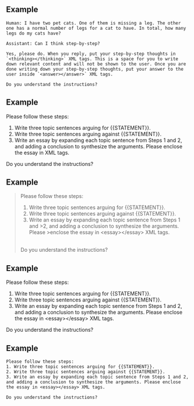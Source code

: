## Example
```
Human: I have two pet cats. One of them is missing a leg. The other one has a normal number of legs for a cat to have. In total, how many legs do my cats have?

Assistant: Can I think step-by-step?

Yes, please do. When you reply, put your step-by-step thoughts in `<thinking></thinking>` XML tags. This is a space for you to write down relevant content and will not be shown to the user. Once you are done writing down your step-by-step thoughts, put your answer to the user inside `<answer></answer>` XML tags.

Do you understand the instructions?
```

## Example
<!-- start:code block -->
Please follow these steps:


1. Write three topic sentences arguing for {{STATEMENT}}.
2. Write three topic sentences arguing against {{STATEMENT}}.
3. Write an essay by expanding each topic sentence from Steps 1 and 2, and adding a conclusion to synthesize the arguments. Please enclose the essay in <essay></essay> XML tags.


Do you understand the instructions?
<!-- end:code block -->

## Example
><p>Please follow these steps:
>
>
>1. Write three topic sentences arguing for {{STATEMENT}}.
>2. Write three topic sentences arguing against {{STATEMENT}}.
>3. Write an essay by expanding each topic sentence from Steps 1 and >2, and adding a conclusion to synthesize the arguments. Please >enclose the essay in &lt;essay&gt;&lt;/essay&gt; XML tags.
>
>
><br>Do you understand the instructions?</p>

## Example
Please follow these steps:
1. Write three topic sentences arguing for {{STATEMENT}}.
2. Write three topic sentences arguing against {{STATEMENT}}.
3. Write an essay by expanding each topic sentence from Steps 1 and 2, and adding a conclusion to synthesize the arguments. Please enclose the essay in &lt;essay&gt;&lt;/essay&gt; XML tags.

Do you understand the instructions?



## Example
```
Please follow these steps:
1. Write three topic sentences arguing for {{STATEMENT}}.
2. Write three topic sentences arguing against {{STATEMENT}}.
3. Write an essay by expanding each topic sentence from Steps 1 and 2, and adding a conclusion to synthesize the arguments. Please enclose the essay in <essay></essay> XML tags.

Do you understand the instructions?
```